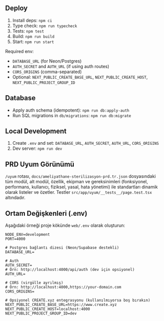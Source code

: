 ## Deploy

1) Install deps: `npm ci`
2) Type check: `npm run typecheck`
3) Tests: `npm test`
4) Build: `npm run build`
5) Start: `npm run start`

Required env:
- `DATABASE_URL` (for Neon/Postgres)
- `AUTH_SECRET` and `AUTH_URL` (if using auth routes)
- `CORS_ORIGINS` (comma-separated)
- Optional: `NEXT_PUBLIC_CREATE_BASE_URL`, `NEXT_PUBLIC_CREATE_HOST`, `NEXT_PUBLIC_PROJECT_GROUP_ID`

## Database

- Apply auth schema (idempotent): `npm run db:apply-auth`
- Run SQL migrations in `db/migrations`: `npm run db:migrate`

## Local Development

1) Create `.env` and set: `DATABASE_URL`, `AUTH_SECRET`, `AUTH_URL`, `CORS_ORIGINS`
3) Dev server: `npm run dev`

## PRD Uyum Görünümü

`/uyum` rotası, `docs/ameliyathane-sterilizasyon-prd.tr.json` dosyasındaki tüm modül, alt modül, özellik, ekipman ve gereksinimleri (fonksiyonel, performans, kullanıcı, fiziksel, yasal, hata yönetimi) ile standartları dinamik olarak listeler ve özetler. Testler `src/app/uyum/__tests__/page.test.tsx` altındadır.


## Ortam Değişkenleri (.env)

Aşağıdaki örneği proje kökünde `web/.env` olarak oluşturun:

```
NODE_ENV=development
PORT=4000

# Postgres bağlantı dizesi (Neon/Supabase destekli)
DATABASE_URL=

# Auth
AUTH_SECRET=
# Örn: http://localhost:4000/api/auth (dev için opsiyonel)
AUTH_URL=

# CORS (virgülle ayrılmış)
# Örn: http://localhost:4000,https://your-domain.com
CORS_ORIGINS=

# Opsiyonel CREATE.xyz entegrasyonu (kullanılmıyorsa boş bırakın)
NEXT_PUBLIC_CREATE_BASE_URL=https://www.create.xyz
NEXT_PUBLIC_CREATE_HOST=localhost:4000
NEXT_PUBLIC_PROJECT_GROUP_ID=dev
```
